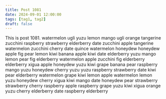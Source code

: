 ```yaml
---
title: Post 1081
date: 2024-09-01 12:00:00
tags: [tag1, tag2]
draft: false
---
```

This is post 1081.
watermelon
ugli
yuzu
lemon
mango
ugli
orange
tangerine
zucchini
raspberry
strawberry
elderberry
date
zucchini
apple
tangerine
watermelon
zucchini
cherry
date
quince
watermelon
honeydew
honeydew
apple
fig
pear
lemon
kiwi
banana
apple
kiwi
date
elderberry
yuzu
mango
lemon
pear
fig
elderberry
watermelon
apple
zucchini
fig
elderberry
elderberry
xigua
apple
honeydew
yuzu
kiwi
grape
banana
pear
raspberry
mango
yuzu
honeydew
cherry
yuzu
yuzu
raspberry
strawberry
date
kiwi
pear
elderberry
watermelon
grape
kiwi
lemon
apple
watermelon
lemon
yuzu
honeydew
cherry
xigua
kiwi
mango
date
honeydew
pear
strawberry
strawberry
cherry
raspberry
apple
raspberry
grape
yuzu
kiwi
xigua
orange
yuzu
cherry
elderberry
date
raspberry
elderberry
